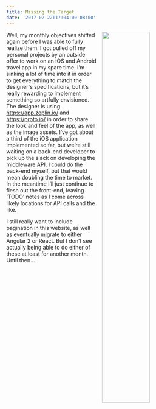 ```yaml
---
title: Missing the Target
date: '2017-02-22T17:04:00-08:00'
---
```

<img style="float: right; margin:0 0 0 1em; width: 50%" src="/img/blog/target.jpg"/>

Well, my monthly objectives shifted again before I was able to fully realize them.  I got pulled off my personal projects by an outside offer to work on an iOS and Android travel app in my spare time.  I’m sinking a lot of time into it in order to get everything to match the designer's specifications, but it’s really rewarding to implement something so artfully envisioned.  The designer is using https://app.zeplin.io/ and https://proto.io/ in order to share the look and feel of the app, as well as the image assets.  I’ve got about a third of the iOS application implemented so far, but we’re still waiting on a back-end developer to pick up the slack on developing the middleware API.  I could 
do the back-end myself, but that would mean doubling the time to market.  In the meantime I’ll just continue to flesh out the front-end, leaving ‘TODO’ notes as I come across likely locations for API calls and the like.  

I still really want to include pagination in this website, as well as eventually migrate to either Angular 2 or React. But I don’t see actually being able to do either of these at least for another month.  Until then...
